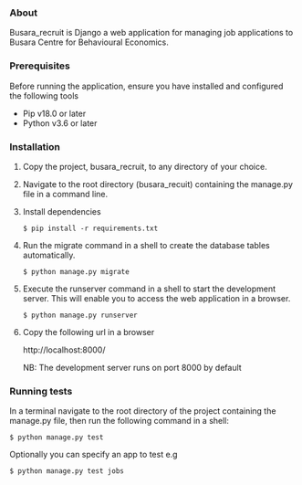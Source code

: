 
### About
Busara_recruit is Django a web application for managing job applications to Busara Centre for Behavioural Economics. 


### Prerequisites
Before running the application, ensure you have installed and configured
the following tools

- Pip v18.0 or later
- Python v3.6 or later


### Installation
1. Copy the project, busara_recruit, to any directory of your choice.

2. Navigate to the root directory (busara_recuit) containing the manage.py file in a command line.

3. Install dependencies

   ```
   $ pip install -r requirements.txt
   ```
 
4. Run the migrate command in a shell to create the database tables automatically.

   ```
   $ python manage.py migrate
   ```


   
5. Execute the runserver command in a shell to start the development server. This will enable you to access
   the web application in a browser.

   ```
   $ python manage.py runserver
   ```


   
6. Copy the following url in a browser
   
   http://localhost:8000/
   
   NB: The development server runs on port 8000 by default   
   
### Running tests

In a terminal navigate to the root directory of the project containing the manage.py file,
then run the following command in a shell:

  ```
  $ python manage.py test
  ```

Optionally you can specify an app to test
e.g

  ```
  $ python manage.py test jobs
  ```

